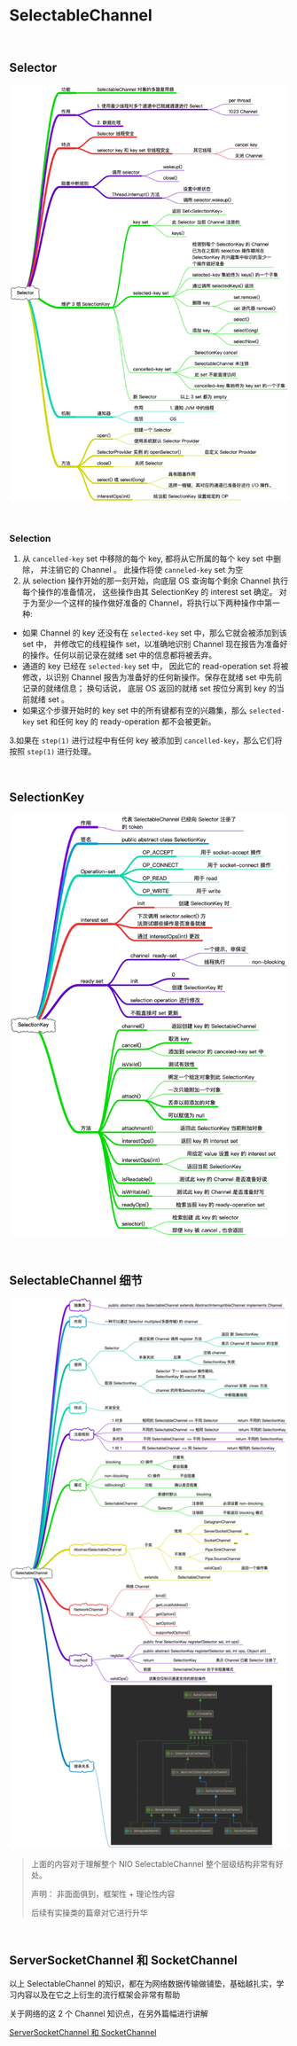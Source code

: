 # SelectableChannel

&nbsp;

## Selector

![nio channel selector](images/nio-channel-selector.png)

&nbsp;

### Selection

1. 从 `cancelled-key` set 中移除的每个 key, 都将从它所属的每个 key set 中删除， 并注销它的 Channel 。 此操作将使 `canneled-key` set 为空 
2. 从 selection 操作开始的那一刻开始，向底层 OS 查询每个剩余 Channel 执行每个操作的准备情况， 这些操作由其 SelectionKey 的 interest set 确定。 对于为至少一个这样的操作做好准备的 Channel，将执行以下两种操作中第一种:

- 如果 Channel 的 key 还没有在 `selected-key` set 中，那么它就会被添加到该 set 中， 并修改它的线程操作 set，以准确地识别 Channel 现在报告为准备好的操作。任何以前记录在就绪 set 中的信息都将被丢弃。
- 通道的 key 已经在 `selected-key` set 中， 因此它的 read-operation set 将被修改，以识别 Channel 报告为准备好的任何新操作。保存在就绪 set 中先前记录的就绪信息； 换句话说， 底层 OS 返回的就绪 set 按位分离到 key 的当前就绪 set 。
- 如果这个步骤开始时的 key set 中的所有键都有空的兴趣集，那么 `selected-key` set 和任何 key 的 ready-operation 都不会被更新。

3.如果在 `step(1)` 进行过程中有任何 key 被添加到 `cancelled-key`，那么它们将按照 `step(1)` 进行处理。

&nbsp;

## SelectionKey

![nio channel selectionkey](images/nio-channel-selectionkey.png)

&nbsp;

## SelectableChannel 细节

![nio channel selectablechannel](images/nio-channel-selectable-channel.png)

> 上面的内容对于理解整个 NIO SelectableChannel 整个层级结构非常有好处。
>
> 声明： 非面面俱到，框架性 + 理论性内容
>
> 后续有实操类的篇章对它进行升华

&nbsp;

## ServerSocketChannel 和  SocketChannel

以上 SelectableChannel 的知识，都在为网络数据传输做铺垫，基础越扎实，学习内容以及在它之上衍生的流行框架会非常有帮助

关于网络的这 2 个 Channel 知识点，在另外篇幅进行讲解

[ServerSocketChannel 和 SocketChannel](nio-channel-serversocket-and-socket-channel.md)

&nbsp;



&nbsp;





&nbsp;



